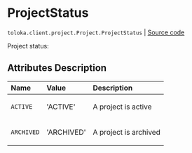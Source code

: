 # ProjectStatus
`toloka.client.project.Project.ProjectStatus` | [Source code](https://github.com/Toloka/toloka-kit/blob/v1.1.2/src/client/project/__init__.py#L128)

Project status:

## Attributes Description

| Name | Value | Description |
| :------| :-----------| :----------| 
`ACTIVE`|'ACTIVE'|<p>A project is active</p>
`ARCHIVED`|'ARCHIVED'|<p>A project is archived</p>
